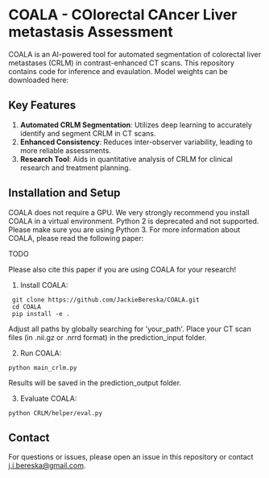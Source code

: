 ﻿# COALA - COlorectal CAncer Liver metastasis Assessment 
COALA is an AI-powered tool for automated segmentation of colorectal liver metastases (CRLM) in contrast-enhanced CT scans. This repository contains code for inference and evaulation. Model weights can be downloaded here: 

## Key Features

1. **Automated CRLM Segmentation**: Utilizes deep learning to accurately identify and segment CRLM in CT scans.
2. **Enhanced Consistency**: Reduces inter-observer variability, leading to more reliable assessments.
3. **Research Tool**: Aids in quantitative analysis of CRLM for clinical research and treatment planning.

## Installation and Setup

COALA does not require a GPU. We very strongly recommend you install COALA in a virtual environment.
Python 2 is deprecated and not supported. Please make sure you are using Python 3.
For more information about COALA, please read the following paper:

TODO

Please also cite this paper if you are using COALA for your research!


1. Install COALA:
```
 git clone https://github.com/JackieBereska/COALA.git
 cd COALA
 pip install -e .
```
Adjust all paths by globally searching for 'your_path'. Place your CT scan files (in .nii.gz or .nrrd format) in the prediction_input folder.

2. Run COALA:
```
python main_crlm.py
```
Results will be saved in the prediction_output folder.

3. Evaluate COALA:
```
python CRLM/helper/eval.py
```

## Contact
For questions or issues, please open an issue in this repository or contact j.i.bereska@gmail.com.
